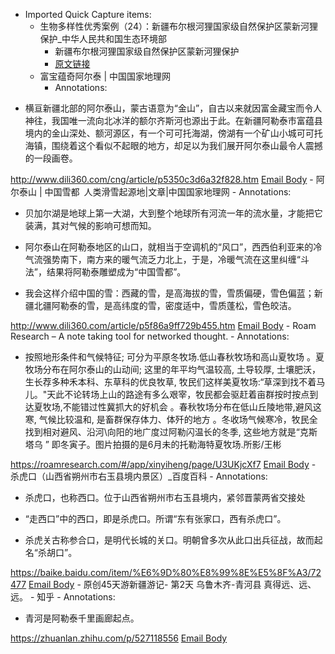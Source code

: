 - Imported Quick Capture items:
    - 生物多样性优秀案例（24）：新疆布尔根河狸国家级自然保护区蒙新河狸保护_中华人民共和国生态环境部
        - 新疆布尔根河狸国家级自然保护区蒙新河狸保护
        - [原文链接](https://www.mee.gov.cn/ywgz/zrstbh/swdyxbh/202212/t20221229_1008989.shtml)
    - 富宝蕴奇阿尔泰 | 中国国家地理网
        - Annotations:

* 横亘新疆北部的阿尔泰山，蒙古语意为“金山”，自古以来就因富金藏宝而令人神往，我国唯一流向北冰洋的额尔齐斯河也源出于此。在新疆阿勒泰市富蕴县境内的金山深处、额河源区，有一个可可托海湖，傍湖有一个矿山小城可可托海镇，围绕着这个看似不起眼的地方，却足以为我们展开阿尔泰山最令人震撼的一段画卷。



http://www.dili360.com/cng/article/p5350c3d6a32f828.htm [Email Body](https://files.todoist.com/bMBGwDorPTjDg6DzhQgq-pfUbBcaimWo1o0n3sUsy76AERUqtGBe8jJR9FMD-guM/by/21878347/as/file.html)
    - 阿尔泰山 | 中国雪都 人类滑雪起源地|文章|中国国家地理网
        - Annotations:

* 贝加尔湖是地球上第一大湖，大到整个地球所有河流一年的流水量，才能把它装满，其对气候的影响可想而知。

* 阿尔泰山在阿勒泰地区的山口，就相当于空调机的“风口”，西西伯利亚来的冷气流强势南下，南方来的暖气流乏力北上，于是，冷暖气流在这里纠缠“斗法”，结果将阿勒泰雕塑成为“中国雪都”。

* 我会这样介绍中国的雪：西藏的雪，是高海拔的雪，雪质偏硬，雪色偏蓝；新疆北疆阿勒泰的雪，是高纬度的雪，密度适中，雪质蓬松，雪色皎洁。



http://www.dili360.com/article/p5f86a9ff729b455.htm [Email Body](https://files.todoist.com/YD3SSwbouM-xwHEhmmie0-gRWKSf4-HIw_CyzxiAiz40L4zwvhv7BeQFUDWswGJC/by/21878347/as/file.html)
    - Roam Research – A note taking tool for networked thought.
        - Annotations:

* 按照地形条件和气候特征; 可分为平原冬牧场.低山春秋牧场和高山夏牧场 。夏牧场分布在阿尔泰山的山动间; 这里的年平均气温较高, 土导较厚, 士壤肥沃， 生长荐多种禾本科、东草科的优良牧草, 牧民们这样美夏牧场:“草深到找不着马儿。"天此不论转场上山的路途有多么艰宰，牧民都会驱赶着亩群按时按点到达夏牧场,不能错过性冀抓大的好机会 。春秋牧场分布在低山丘陵地带,避风这寒, 气候比较温和, 是畜群保存体力、体歼的地方 。冬收场气候寒冷，牧民全找到相对避风、沿河\向阳的地广度过阿勒闪温长的冬季, 这些地方就是“克斯塔乌 ” 即冬寅子。图片拍摄的是6月未的托勒海特夏牧场.所影/王彬



https://roamresearch.com/#/app/xinyiheng/page/U3UKjcXf7 [Email Body](https://files.todoist.com/rJNLVqgak_s1UQP6dZvejqH_5xFzOUx9EyhiR-akr2_mzX22oSZ1R48HzieFh_lZ/by/21878347/as/file.html)
    - 杀虎口（山西省朔州市右玉县境内景区）_百度百科
        - Annotations:

* 杀虎口，也称西口。位于山西省朔州市右玉县境内，紧邻晋蒙两省交接处

* “走西口”中的西口，即是杀虎口。所谓“东有张家口，西有杀虎口”。

* 杀虎关古称参合口，是明代长城的关口。明朝曾多次从此口出兵征战，故而起名“杀胡口”。



https://baike.baidu.com/item/%E6%9D%80%E8%99%8E%E5%8F%A3/72477 [Email Body](https://files.todoist.com/W1siHntI9N5wZ74lQCHXDfJ1tZVIf3VZ2Oy2Sweh46X8fikCb9Er9a8xQa9_H69V/by/21878347/as/file.html)
    - 原创45天游新疆游记- 第2天 乌鲁木齐-青河县 真得远、远、远。 - 知乎
        - Annotations:

* 青河是阿勒泰千里画廊起点。



https://zhuanlan.zhihu.com/p/527118556 [Email Body](https://files.todoist.com/m6tbGlqv0L_eCEsszzig-hxHAtWk2fb3P0IEw9wACEDYfhukdDr3zRHjVPaWi3zl/by/21878347/as/file.html)
